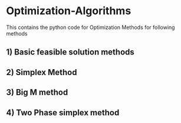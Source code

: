 # Optimization-Algorithms
This contains the python code for Optimization Methods for following methods<br>
## 1) Basic feasible solution methods <br>
## 2) Simplex Method <br>
## 3) Big M method <br>
## 4) Two Phase simplex method <br>
